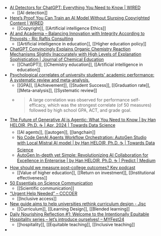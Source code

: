 - [AI Detectors for ChatGPT: Everything You Need to Know | WIRED](https://www.wired.com/story/ai-detector-chatgpt/)
	- [[AI detection]]
- [Here’s Proof You Can Train an AI Model Without Slurping Copyrighted Content | WIRED](https://www.wired.com/story/proof-you-can-train-ai-without-slurping-copyrighted-content/)
	- [[Copyright]], [[Artificial intelligence Ethics]]
- [AI and Academia – Balancing Innovation with Integrity According to Provosts - Ric Raftis Consulting](https://ricraftis.au/artificial-intelligence/ai-and-academia-balancing-innovation-with-integrity-according-to-provosts/)
	- [[Artificial intelligence in education]], [[Higher education policy]]
- [ChatGPT Convincingly Explains Organic Chemistry Reaction Mechanisms Slightly Inaccurately with High Levels of Explanation Sophistication | Journal of Chemical Education](https://pubs.acs.org/doi/10.1021/acs.jchemed.4c00235)
	- [[ChatGPT]], [[Chemistry education]], [[Artificial intelligence in education]]
- [Psychological correlates of university students' academic performance: A systematic review and meta-analysis.](https://psycnet.apa.org/record/2012-04281-001)
	- [[GPA]], [[Achievement]], [[Student Success]], [[Graduation rate]], [[Meta-analysis]], [[Systematic review]]
	- >A large correlation was observed for performance self-efficacy, which was the strongest correlate (of 50 measures) followed by high school GPA, ACT, and grade goal.
- [The Future of Generative AI is Agentic: What You Need to Know | by Han HELOIR, Ph.D. ☕️ | Apr, 2024 | Towards Data Science](https://towardsdatascience.com/the-future-of-generative-ai-is-agentic-what-you-need-to-know-01b7e801fa69)
	- [[AI agents]], [[autogen]], [[langchain]]
	- [No Code GenAI Agents Workflow Orchestration: AutoGen Studio with Local Mistral AI model | by Han HELOIR, Ph.D. ☕️ | Towards Data Science](https://towardsdatascience.com/no-code-genai-agents-workflow-orchestration-autogen-studio-with-local-mistral-ai-model-7566546a16d9)
	- [AutoGen In-depth yet Simple: Revolutionizing AI Collaboration for Excellence in Enterprise | by Han HELOIR, Ph.D. ☕️ | Predict | Medium](https://medium.com/predict/autogen-in-depth-yet-simple-revolutionizing-ai-collaboration-for-excellence-in-enterprise-eec05abfdfad)
- [How should we measure post-college outcomes? Key podcast](https://www.insidehighered.com/news/quick-takes/2024/05/01/how-should-we-measure-post-college-outcomes-key-podcast?mc_cid=eb71459808)
	- [[Value of higher education]], [[Return on investment]], [[Institutional effectiveness]]
- [50 Essentials on Science Communication](https://www.degruyter.com/document/doi/10.1515/9783110763577/html)
	- [[Scientific communication]]
- [“Urgent Help Needed” – CCCOER](https://www.cccoer.org/2024/04/16/navigating-the-shift-proposed-changes-to-automatic-textbook-billing-programs/#3)
	- [[Inclusive access]]
- [New guide aims to help universities rethink curriculum design - Jisc](https://www.jisc.ac.uk/news/all/new-guide-aims-to-help-universities-rethink-curriculum-design)
	- [[Curriculum]], [[Learning Design]], [[Blended learning]]
- [Daily Nourishing Reflection #1: Welcome to the Intentionally Equitable Hospitality series – let’s introduce ourselves! – MYFest24](https://myfest.equityunbound.org/ieh-nourishing/daily-nourishing-reflection-1-welcome-to-the-intentionally-equitable-hospitality-series-lets-introduce-ourselves/)
	- [[hospitality]], [[Equitable teaching]], [[Inclusive teaching]]
-